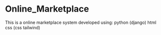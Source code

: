 # Online_Marketplace
This is a online marketplace system developed using:
python (django)
html css (css tailwind)

